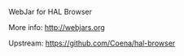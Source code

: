 WebJar for HAL Browser

More info: http://webjars.org

Upstream: https://github.com/Coena/hal-browser
